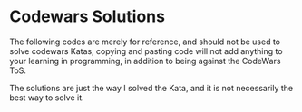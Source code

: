 # Codewars Solutions

The following codes are merely for reference, and should not be used to solve codewars Katas, copying and pasting code will not add anything to your learning in programming, in addition to being against the CodeWars ToS.

The solutions are just the way I solved the Kata, and it is not necessarily the best way to solve it.
